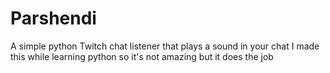# Parshendi
A simple python Twitch chat listener that plays a sound in your chat
I made this while learning python so it's not amazing but it does the job

